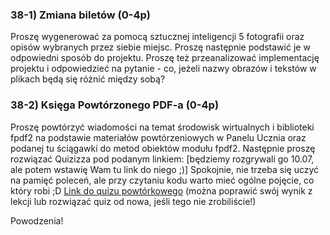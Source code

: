 ### 38-1) Zmiana biletów (0-4p)
Proszę wygenerować za pomocą sztucznej inteligencji 5 fotografii oraz opisów wybranych przez siebie miejsc. Proszę następnie podstawić je w odpowiedni sposób do projektu. Proszę też przeanalizować implementację projektu i odpowiedzieć na pytanie - co, jeżeli nazwy obrazów i tekstów w plikach będą się różnić między sobą?

### 38-2) Księga Powtórzonego PDF-a (0-4p)
Proszę powtórzyć wiadomości na temat środowisk wirtualnych i biblioteki fpdf2 na podstawie materiałów powtórzeniowych w Panelu Ucznia oraz podanej tu ściągawki do metod obiektów modułu fpdf2. Następnie proszę rozwiązać Quizizza pod podanym linkiem: [będziemy rozgrywali go 10.07, ale potem wstawię Wam tu link do niego ;)]
Spokojnie, nie trzeba się uczyć na pamięć poleceń, ale przy czytaniu kodu warto mieć ogólne pojęcie, co który robi ;D
[Link do quizu powtórkowego](https://wayground.com/join?gc=42159004)
(można poprawić swój wynik z lekcji lub rozwiązać quiz od nowa, jeśli tego nie zrobiliście!)

Powodzenia!